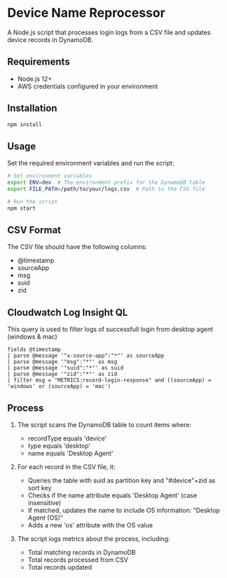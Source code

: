 # Device Name Reprocessor

A Node.js script that processes login logs from a CSV file and updates device records in DynamoDB.

## Requirements

- Node.js 12+
- AWS credentials configured in your environment

## Installation

```bash
npm install
```

## Usage

Set the required environment variables and run the script:

```bash
# Set environment variables
export ENV=dev  # The environment prefix for the DynamoDB table
export FILE_PATH=/path/to/your/logs.csv  # Path to the CSV file

# Run the script
npm start
```

## CSV Format

The CSV file should have the following columns:

- @timestamp
- sourceApp
- msg
- suid
- zid

## Cloudwatch Log Insight QL

This query is used to filter logs of successfull login from desktop agent (windows & mac)

```QL
fields @timestamp
| parse @message '"x-source-app":"*"' as sourceApp
| parse @message '"msg":"*"' as msg
| parse @message '"suid":"*"' as suid
| parse @message '"zid":"*"' as zid
| filter msg = "METRICS:record-login-response" and ((sourceApp) = 'windows' or (sourceApp) = 'mac')
```

## Process

1. The script scans the DynamoDB table to count items where:

   - recordType equals 'device'
   - type equals 'desktop'
   - name equals 'Desktop Agent'

2. For each record in the CSV file, it:

   - Queries the table with suid as partition key and "#device"+zid as sort key
   - Checks if the name attribute equals 'Desktop Agent' (case insensitive)
   - If matched, updates the name to include OS information: "Desktop Agent (OS)"
   - Adds a new 'os' attribute with the OS value

3. The script logs metrics about the process, including:
   - Total matching records in DynamoDB
   - Total records processed from CSV
   - Total records updated
